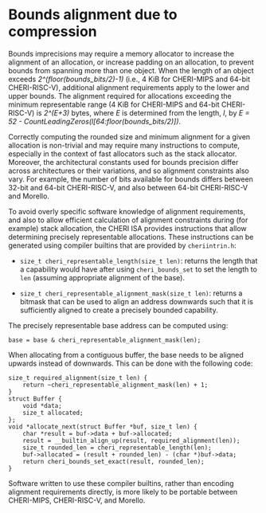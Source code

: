 # Bounds alignment due to compression

<!--
\label{sec:bounds_alignment}
-->

Bounds imprecisions may require a memory allocator to increase the alignment
of an allocation, or increase padding on an allocation, to prevent bounds from
spanning more than one object.
When the length of an object exceeds *2^(floor(bounds_bits/2)-1)* (i.e., 4 KiB for CHERI-MIPS and 64-bit CHERI-RISC-V), additional alignment requirements
apply to the lower and upper bounds.
The alignment required for allocations exceeding the minimum representable range (4 KiB for CHERI-MIPS and 64-bit CHERI-RISC-V) is *2^(E+3)* bytes, where
*E* is determined from the length, *l*, by
*E = 52 - CountLeadingZeros(l[64:floor(bounds_bits/2)])*.

<!--
\arnote{Is this too much detail?}
-->

<!--
%\jrtcnote{Do we want to clarify that this is a 65-bit length? One would naively
%expect it to be 64-bit and thus be off by one in all calculations. We should
%probably also steer people towards CRRL/CRAM regardless (and add cheri\_foo
%APIs for them).}
%\arnote{65-bit length is probably too much detail. But CRRL/CRAM now documented}
-->

Correctly computing the rounded size and minimum alignment for a given
allocation is non-trivial and may require many instructions to compute,
especially in the context of fast allocators such as the stack allocator.
Moreover, the architectural constants used for bounds precision differ across
architectures or their variations, and so alignment constraints also vary.
For example, the number of bits available for bounds differs between 32-bit and
64-bit CHERI-RISC-V, and also between 64-bit CHERI-RISC-V and Morello.

To avoid overly specific software knowledge of alignment requirements, and also to allow efficient calculation of alignment constraints during (for example) stack allocation, the CHERI ISA provides instructions that allow determining precisely representable allocations.
These instructions can be generated using compiler builtins that are provided by `cheriintrin.h`:

* `size_t cheri_representable_length(size_t len)`: returns the length that a capability would have after using `cheri_bounds_set` to set the length to `len` (assuming appropriate alignment of the base).

* `size_t cheri_representable_alignment_mask(size_t len)`: returns a bitmask that can be used to align an address downwards such that it is sufficiently aligned to create a precisely bounded capability.

The precisely representable base address can be computed using:

```
base = base & cheri_representable_alignment_mask(len);
```

When allocating from a contiguous buffer, the base needs to be aligned upwards instead of downwards.
This can be done with the following code:

```
size_t required_alignment(size_t len) {
    return ~cheri_representable_alignment_mask(len) + 1;
}
struct Buffer {
    void *data;
    size_t allocated;
};
void *allocate_next(struct Buffer *buf, size_t len) {
    char *result = buf->data + buf->allocated;
    result = __builtin_align_up(result, required_alignment(len));
    size_t rounded_len = cheri_representable_length(len);
    buf->allocated = (result + rounded_len) - (char *)buf->data;
    return cheri_bounds_set_exact(result, rounded_len);
}
```

Software written to use these compiler builtins, rather than encoding alignment
requirements directly, is more likely to be portable between CHERI-MIPS,
CHERI-RISC-V, and Morello.
